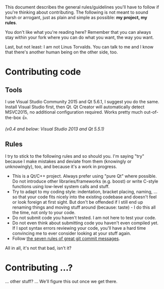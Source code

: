 This document describes the general rules/guidelines you'll have to follow if you're thinking about contributing. The following is not meant to sound harsh or arrogant, just as plain and simple as possible: __my project, my rules__.

You don't like what you're reading here? Remember that you can always stay within your fork where you can do what you want, the way you want.

Last, but not least: I am not Linus Torvalds. You can talk to me and I know that there's another human being on the other side, too.

# Contributing code

## Tools
I use Visual Studio Community 2015 and Qt 5.6.1, I suggest you do the same. Install Visual Studio first, then Qt. Qt Creator will automatically detect MSVC2015, no additional configuration required. Works pretty much out-of-the-box :+1:.

_(v0.4 and below: Visual Studio 2013 and Qt 5.5.1)_

## Rules
I try to stick to the following rules and so should you. I'm saying "try" because I make mistakes and deviate from them (knowingly or unknowingly), too, and because it's a work in progress.

- This is a Qt/C++ project. Always prefer using "pure Qt" where possible. Do not introduce other libraries/frameworks (e.g. boost) or write C-style functions using low-level system calls and stuff.
- Try to adapt to my coding style: indentation, bracket placing, naming, ...  so that your code fits nicely into the existing codebase and doesn't feel or look foreign at first sight. But don't be offended if I still end up renaming things and moving stuff around (because: taste) - I do this all the time, not only to your code.
- Do not submit code you haven't tested. I am not here to test your code.
- Do not even think about submitting code you haven't even compiled yet. If I spot syntax errors reviewing your code, you'll have a hard time convincing me to ever consider looking at your stuff again.
- Follow [the seven rules of great git commit messages](http://chris.beams.io/posts/git-commit/).

All in all, it's not that bad, isn't it?

# Contributing ...?
... other stuff? ... We'll figure this out once we get there.

